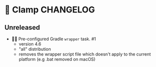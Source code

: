 # 📝 Clamp CHANGELOG

## Unreleased

- 🐘🎁 Pre-configured Gradle `wrapper` task. #1
   - version 4.6
   - "all" distribution
   - removes the wrapper script file which doesn't apply to the current platform (e.g .bat removed on macOS)
